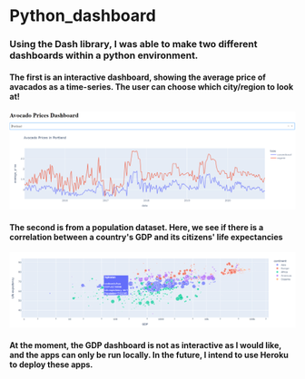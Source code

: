 # Python_dashboard

### Using the Dash library, I was able to make two different dashboards within a python environment.
#### The first is an interactive dashboard, showing the average price of avacados as a time-series. The user can choose which city/region to look at!
![python dashboard](https://github.com/jbizzlefoshizzle/Python_dashboard/blob/main/Images/avo%20dash.PNG)

#### The second is from a population dataset. Here, we see if there is a correlation between a country's GDP and its citizens' life expectancies
![dash dashboard](https://github.com/jbizzlefoshizzle/Python_dashboard/blob/main/Images/gdp-dash.PNG)

#### At the moment, the GDP dashboard is not as interactive as I would like, and the apps can only be run locally. In the future, I intend to use Heroku to deploy these apps.
